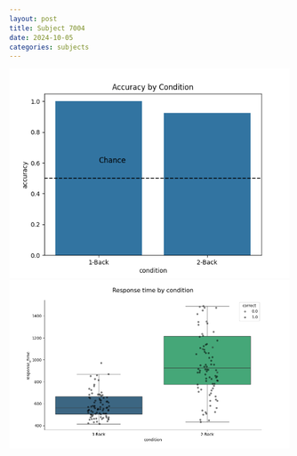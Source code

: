 ```yaml
---
layout: post
title: Subject 7004
date: 2024-10-05
categories: subjects
---
```


![](data/7004/run-4/7004_ATS_acc.png)
![](data/7004/run-4/7004_ATS_rt.png)
